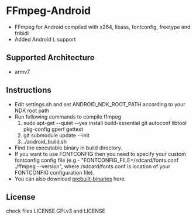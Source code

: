 FFmpeg-Android
==============

* FFmpeg for Android compiled with x264, libass, fontconfig, freetype and fribidi
* Added Android L support

Supported Architecture
----
* armv7

Instructions
----
* Edit settings.sh and set ANDROID_NDK_ROOT_PATH according to your NDK root path
* Run following commands to compile ffmpeg
  1. sudo apt-get --quiet --yes install build-essential git autoconf libtool pkg-config gperf gettext
  2. git submodule update --init
  3. ./android_build.sh
* Find the executable binary in build directory.
* If you want to use FONTCONFIG then you need to specify your custom fontconfig config file (e.g - "FONTCONFIG_FILE=/sdcard/fonts.conf ./ffmpeg --version", where /sdcard/fonts.conf is location of your FONTCONFIG configuration file).
* You can also download [prebuilt-binaries](prebuilt-binaries.tar.gz) here.

License
----
  check files LICENSE.GPLv3 and LICENSE
  
